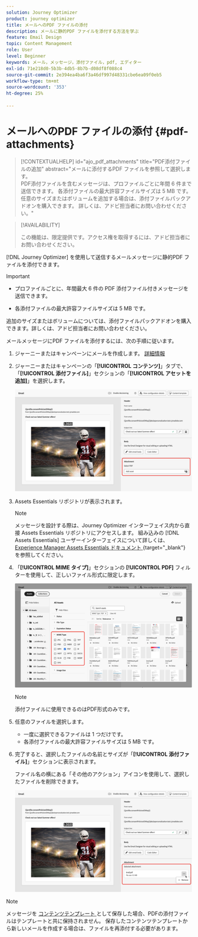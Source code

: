 ```yaml
---
solution: Journey Optimizer
product: journey optimizer
title: メールへのPDF ファイルの添付
description: メールに静的PDF ファイルを添付する方法を学ぶ
feature: Email Design
topic: Content Management
role: User
level: Beginner
keywords: メール，メッセージ，添付ファイル，pdf, エディター
exl-id: 71e218d0-5b3b-4db5-8b7b-d08df8f088c4
source-git-commit: 2e394ea4ba6f3a46df997d48331cbe6ea09f0eb5
workflow-type: tm+mt
source-wordcount: '353'
ht-degree: 25%

---
```


# メールへのPDF ファイルの添付 {#pdf-attachments}

>[!CONTEXTUALHELP]
>id="ajo_pdf_attachments"
>title="PDF添付ファイルの追加"
>abstract="メールに添付するPDF ファイルを参照して選択します。</br>PDF添付ファイルを含むメッセージは、プロファイルごとに年間 6 件まで送信できます。 各添付ファイルの最大許容ファイルサイズは 5 MB です。</br> 任意のサイズまたはボリュームを追加する場合は、添付ファイルパックアドオンを購入できます。 詳しくは、アドビ担当者にお問い合わせください。"

>[!AVAILABILITY]
>
>この機能は、限定提供です。アクセス権を取得するには、アドビ担当者にお問い合わせください。

[!DNL Journey Optimizer] を使用して送信するメールメッセージに静的PDF ファイルを添付できます。

>[!IMPORTANT]
>
>* プロファイルごとに、年間最大 6 件の PDF 添付ファイル付きメッセージを送信できます。
>
>* 各添付ファイルの最大許容ファイルサイズは 5 MB です。
>
>追加のサイズまたはボリュームについては、添付ファイルパックアドオンを購入できます。詳しくは、アドビ担当者にお問い合わせください。

メールメッセージにPDF ファイルを添付するには、次の手順に従います。

1. ジャーニーまたはキャンペーンにメールを作成します。 [詳細情報](create-email.md)

1. ジャーニーまたはキャンペーンの「**[!UICONTROL コンテンツ]**」タブで、「**[!UICONTROL 添付ファイル]**」セクションの「**[!UICONTROL アセットを追加]**」を選択します。

   ![](assets/email-select-pdf.png)

1. Assets Essentials リポジトリが表示されます。

   >[!NOTE]
   >
   >メッセージを設計する際は、Journey Optimizer インターフェイス内から直接 Assets Essentials リポジトリにアクセスします。 組み込みの [!DNL Assets Essentials] ユーザーインターフェイスについて詳しくは、[Experience Manager Assets Essentials ドキュメント ](https://experienceleague.adobe.com/docs/experience-manager-assets-essentials/help/introduction.html?lang=ja){target="_blank"} を参照してください。

1. 「**[!UICONTROL MIME タイプ]**」セクションの **[!UICONTROL PDF]** フィルターを使用して、正しいファイル形式に限定します。

   ![](assets/email-assets-pdf.png)

   >[!NOTE]
   >
   >添付ファイルに使用できるのはPDF形式のみです。

1. 任意のファイルを選択します。

   * 一度に選択できるファイルは 1 つだけです。
   * 各添付ファイルの最大許容ファイルサイズは 5 MB です。

1. 完了すると、選択したファイルの名前とサイズが「**[!UICONTROL 添付ファイル]**」セクションに表示されます。

   ファイル名の横にある「その他のアクション」アイコンを使用して、選択したファイルを削除できます。

   ![](assets/email-remove-attachment.png)

>[!NOTE]
>
>メッセージを [ コンテンツテンプレート ](../content-management/create-content-templates.md) として保存した場合、PDFの添付ファイルはテンプレートと共に保持されません。 保存したコンテンツテンプレートから新しいメールを作成する場合は、ファイルを再添付する必要があります。

